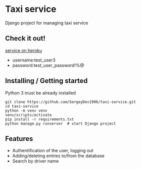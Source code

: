 # Taxi service 

Django project for managing taxi service

## Check it out!
[service on heroku](https://the-taxi-service.herokuapp.com/)

* username:test_user3
* password:test_user_password!%@
## Installing / Getting started

Python 3 must be already installed

```shell
git clone https://github.com/SergeyDev1996/taxi-service.git
cd taxi-service
python -m venv venv
venv/scripts/activate
pip install -r requirements.txt
python manage.py runserver  # start Django project
```

## Features

* Authentification of the user, logging out
* Adding/deleting entries to/from the database
* Search by driver name
